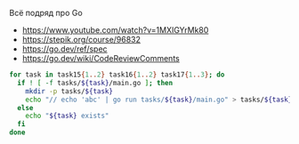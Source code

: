 Всё подряд про Go

* https://www.youtube.com/watch?v=1MXIGYrMk80
* https://stepik.org/course/96832
* https://go.dev/ref/spec
* https://go.dev/wiki/CodeReviewComments


```sh
for task in task15{1..2} task16{1..2} task17{1..3}; do
  if ! [ -f tasks/${task}/main.go ]; then
    mkdir -p tasks/${task}
    echo "// echo 'abc' | go run tasks/${task}/main.go" > tasks/${task}/main.go
  else
    echo "${task} exists"
  fi
done
```